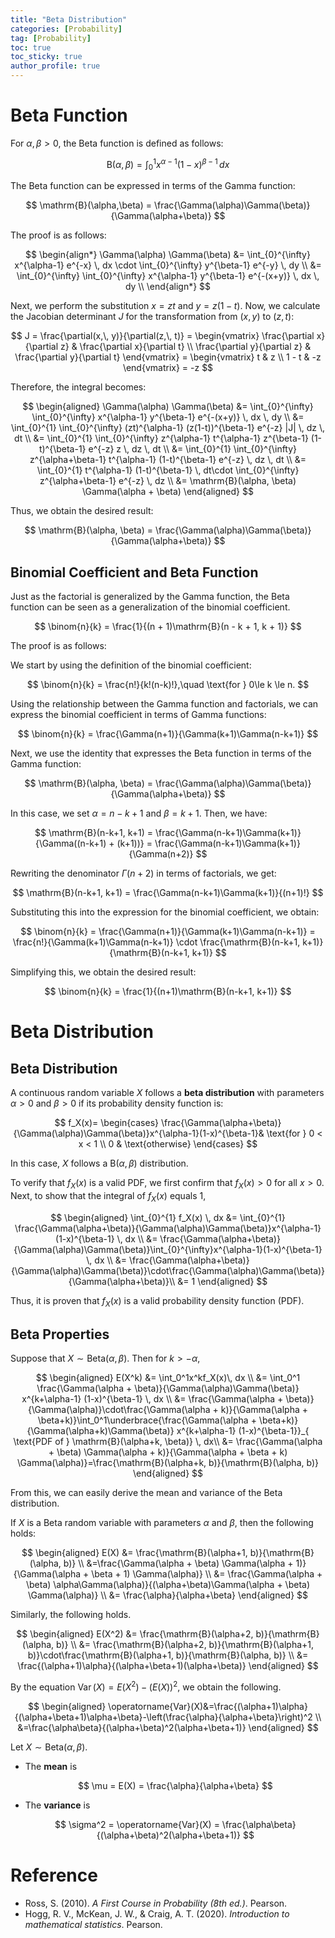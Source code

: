 ```yaml
---
title: "Beta Distribution"
categories: [Probability]
tag: [Probability]
toc: true
toc_sticky: true
author_profile: true
---
```


# Beta Function

For $\alpha, \beta > 0$, the Beta function is defined as follows:

$$
\mathrm{B}(\alpha, \beta) = \int_{0}^{1} x^{\alpha-1} (1-x)^{\beta-1} \, dx
$$

The Beta function can be expressed in terms of the Gamma function:

$$
\mathrm{B}(\alpha,\beta) = \frac{\Gamma(\alpha)\Gamma(\beta)}{\Gamma(\alpha+\beta)}
$$

The proof is as follows:

$$
\begin{align*}
\Gamma(\alpha) \Gamma(\beta) &= \int_{0}^{\infty} x^{\alpha-1} e^{-x} \, dx \cdot \int_{0}^{\infty} y^{\beta-1} e^{-y} \, dy \\
&= \int_{0}^{\infty} \int_{0}^{\infty} x^{\alpha-1} y^{\beta-1} e^{-(x+y)} \, dx \, dy \\
\end{align*}
$$

Next, we perform the substitution $x = zt$ and $y = z(1-t)$. Now, we calculate the Jacobian determinant $J$ for the transformation from $(x, \, y)$ to $(z, \, t)$:

$$
J = \frac{\partial(x,\, y)}{\partial(z,\, t)} = \begin{vmatrix}
\frac{\partial x}{\partial z} & \frac{\partial x}{\partial t} \\
\frac{\partial y}{\partial z} & \frac{\partial y}{\partial t}
\end{vmatrix} = \begin{vmatrix}
t & z \\
1 - t & -z
\end{vmatrix} = -z
$$

Therefore, the integral becomes:

$$
\begin{aligned}
\Gamma(\alpha) \Gamma(\beta) &= \int_{0}^{\infty} \int_{0}^{\infty} x^{\alpha-1} y^{\beta-1} e^{-(x+y)} \, dx \, dy \\
&= \int_{0}^{1} \int_{0}^{\infty} (zt)^{\alpha-1} (z(1-t))^{\beta-1} e^{-z} |J| \, dz \, dt \\
&= \int_{0}^{1} \int_{0}^{\infty} z^{\alpha-1} t^{\alpha-1} z^{\beta-1} (1-t)^{\beta-1} e^{-z} z \, dz \, dt \\
&= \int_{0}^{1} \int_{0}^{\infty} z^{\alpha+\beta-1} t^{\alpha-1} (1-t)^{\beta-1} e^{-z} \, dz \, dt \\
&= \int_{0}^{1} t^{\alpha-1} (1-t)^{\beta-1} \, dt\cdot \int_{0}^{\infty} z^{\alpha+\beta-1} e^{-z} \, dz \\
&= \mathrm{B}(\alpha, \beta) \Gamma(\alpha + \beta)
\end{aligned}
$$

Thus, we obtain the desired result:

$$
\mathrm{B}(\alpha, \beta) = \frac{\Gamma(\alpha)\Gamma(\beta)}{\Gamma(\alpha+\beta)}
$$

## Binomial Coefficient and Beta Function

Just as the factorial is generalized by the Gamma function, the Beta function can be seen as a generalization of the binomial coefficient.

$$
\binom{n}{k} = \frac{1}{(n + 1)\mathrm{B}(n - k + 1, k + 1)}
$$

The proof is as follows:

We start by using the definition of the binomial coefficient:

$$
\binom{n}{k} = \frac{n!}{k!(n-k)!},\quad \text{for } 0\le k \le n.
$$

Using the relationship between the Gamma function and factorials, we can express the binomial coefficient in terms of Gamma functions:

$$
\binom{n}{k} = \frac{\Gamma(n+1)}{\Gamma(k+1)\Gamma(n-k+1)}
$$

Next, we use the identity that expresses the Beta function in terms of the Gamma function:

$$
\mathrm{B}(\alpha, \beta) = \frac{\Gamma(\alpha)\Gamma(\beta)}{\Gamma(\alpha+\beta)}
$$

In this case, we set $\alpha = n-k+1$ and $\beta = k+1$. Then, we have:

$$
\mathrm{B}(n-k+1, k+1) = \frac{\Gamma(n-k+1)\Gamma(k+1)}{\Gamma((n-k+1) + (k+1))} = \frac{\Gamma(n-k+1)\Gamma(k+1)}{\Gamma(n+2)}
$$

Rewriting the denominator $\Gamma(n+2)$ in terms of factorials, we get:

$$
\mathrm{B}(n-k+1, k+1) = \frac{\Gamma(n-k+1)\Gamma(k+1)}{(n+1)!}
$$

Substituting this into the expression for the binomial coefficient, we obtain:

$$
\binom{n}{k} = \frac{\Gamma(n+1)}{\Gamma(k+1)\Gamma(n-k+1)} = \frac{n!}{\Gamma(k+1)\Gamma(n-k+1)} \cdot \frac{\mathrm{B}(n-k+1, k+1)}{\mathrm{B}(n-k+1, k+1)}
$$

Simplifying this, we obtain the desired result:

$$
\binom{n}{k} = \frac{1}{(n+1)\mathrm{B}(n-k+1, k+1)}
$$

# Beta Distribution

## Beta Distribution

A continuous random variable $X$ follows a **beta distribution** with parameters $\alpha>0$ and $\beta > 0$ if its probability density function is: 

$$
f_X(x)=
\begin{cases}
\frac{\Gamma(\alpha+\beta)}{\Gamma(\alpha)\Gamma(\beta)}x^{\alpha-1}(1-x)^{\beta-1}& \text{for } 0 < x < 1 \\
0 & \text{otherwise}
\end{cases}
$$

In this case, $X$ follows a $\mathrm{B}(\alpha, \beta)$ distribution.

To verify that $f_X(x)$ is a valid PDF, we first confirm that $f_X(x) > 0$ for all $x > 0$. Next, to show that the integral of $f_X(x)$ equals 1,

$$
\begin{aligned}
\int_{0}^{1} f_X(x) \, dx &= \int_{0}^{1} \frac{\Gamma(\alpha+\beta)}{\Gamma(\alpha)\Gamma(\beta)}x^{\alpha-1}(1-x)^{\beta-1} \, dx \\
&= \frac{\Gamma(\alpha+\beta)}{\Gamma(\alpha)\Gamma(\beta)}\int_{0}^{\infty}x^{\alpha-1}(1-x)^{\beta-1} \, dx \\
&= \frac{\Gamma(\alpha+\beta)}{\Gamma(\alpha)\Gamma(\beta)}\cdot\frac{\Gamma(\alpha)\Gamma(\beta)}{\Gamma(\alpha+\beta)}\\
&= 1
\end{aligned}
$$

Thus, it is proven that $f_X(x)$ is a valid probability density function (PDF).



## Beta Properties

Suppose that $X∼\text{Beta}(α,β)$. Then for $k>-\alpha$,

$$
\begin{aligned}
E(X^k) &= \int_0^1x^kf_X(x)\, dx \\
&= \int_0^1 \frac{\Gamma(\alpha + \beta)}{\Gamma(\alpha)\Gamma(\beta)} x^{k+\alpha-1} (1-x)^{\beta-1} \, dx \\
&= \frac{\Gamma(\alpha + \beta)}{\Gamma(\alpha)}\cdot\frac{\Gamma(\alpha + k)}{\Gamma(\alpha + \beta+k)}\int_0^1\underbrace{\frac{\Gamma(\alpha + \beta+k)}{\Gamma(\alpha+k)\Gamma(\beta)} x^{k+\alpha-1} (1-x)^{\beta-1}}_{ \text{PDF of } \mathrm{B}(\alpha+k, \beta)} \, dx\\
&= \frac{\Gamma(\alpha + \beta) \Gamma(\alpha + k)}{\Gamma(\alpha + \beta + k) \Gamma(\alpha)}=\frac{\mathrm{B}(\alpha+k, b)}{\mathrm{B}(\alpha, b)}
\end{aligned}
$$

From this, we can easily derive the mean and variance of the Beta distribution.

If $X$ is a Beta random variable with parameters $\alpha$ and $\beta$, then the following holds:

$$
\begin{aligned}
E(X) &= \frac{\mathrm{B}(\alpha+1, b)}{\mathrm{B}(\alpha, b)} \\
&=\frac{\Gamma(\alpha + \beta) \Gamma(\alpha + 1)}{\Gamma(\alpha + \beta + 1) \Gamma(\alpha)} \\
&= \frac{\Gamma(\alpha + \beta) \alpha\Gamma(\alpha)}{(\alpha+\beta)\Gamma(\alpha + \beta) \Gamma(\alpha)} \\
&= \frac{\alpha}{\alpha+\beta}
\end{aligned}
$$

Similarly, the following holds.

$$
\begin{aligned}
E(X^2) &= \frac{\mathrm{B}(\alpha+2, b)}{\mathrm{B}(\alpha, b)} \\
&= \frac{\mathrm{B}(\alpha+2, b)}{\mathrm{B}(\alpha+1, b)}\cdot\frac{\mathrm{B}(\alpha+1, b)}{\mathrm{B}(\alpha, b)} \\
&= \frac{(\alpha+1)\alpha}{(\alpha+\beta+1)(\alpha+\beta)}
\end{aligned}
$$

By the equation $\operatorname{Var}(X) = E(X^2) - (E(X))^2$, we obtain the following.

$$
\begin{aligned}
\operatorname{Var}(X)&=\frac{(\alpha+1)\alpha}{(\alpha+\beta+1)\alpha+\beta}-\left(\frac{\alpha}{\alpha+\beta}\right)^2 \\
&=\frac{\alpha\beta}{(\alpha+\beta)^2(\alpha+\beta+1)}
\end{aligned}
$$

Let $X \sim \text{Beta}(\alpha, \beta)$.

- The **mean** is  

  $$
  \mu = E(X) = \frac{\alpha}{\alpha+\beta}
  $$

- The **variance** is 

  $$
  \sigma^2 = \operatorname{Var}(X) = \frac{\alpha\beta}{(\alpha+\beta)^2(\alpha+\beta+1)}
  $$

#  Reference

* Ross, S. (2010). *A First Course in Probability (8th ed.)*. Pearson.
* Hogg, R. V., McKean, J. W., & Craig, A. T. (2020). *Introduction to mathematical statistics*. Pearson. 